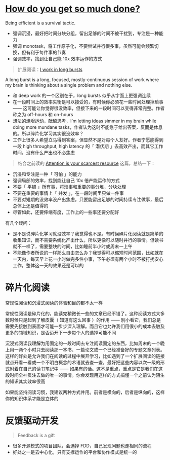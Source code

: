 # [How do you get so much done?](https://linus.coffee/note/schedule)

Being efficient is a survival tactic.

- 强调沉浸，最好把时间分块分组，留出足够的时间不被干扰到，专注是一种能力
- 强调 monotask，将工作原子化，不要尝试并行很多事，虽然可能会频繁切换，但有利于每件事的节奏
- 强调效率，找到让自己能 10x 效率运作的方式

> 扩展阅读：[I work in long bursts](https://linus.coffee/note/work-burst/)

A long burst is a long, focused, mostly-continuous session of work where my brain is thinking about a single problem and nothing else.

- 和 deep work 的一个区别在于，long bursts 似乎从字面上更强调连续
- 在一段时间上的效率失衡是可以接受的，有时候你必须花一些时间处理掉琐事 —— 这可能让你觉得很没效率，但接下来的一段时间可以变得非常完整。作者称之为 off-hours 和 on-hours
- 想法的熵增运动，酝酿思考，I’m letting ideas simmer in my brain while doing more mundane tasks，作者认为这时不能急于给出答案，反而是休息的。所以碎片化学习其实很没效率？
- 工作上很多人希望立马得到答案，但显然不是对每个人友好。作者宁愿能得到一段 high throughput, high latency 的「 潜伏期 」去高效产出，而其它工作时间，没有什么产出也不必焦虑

> 结合之前读的 [Attention is your scarcest resource](https://www.benkuhn.net/attention/) 这篇，总结一下：

- 沉浸和专注是一种「 可怕 」的能力
- 强调局部的效率，找到能让自己 10x 倍产能运作的方式
- 不要「 平铺 」所有事，将琐事和重要的事分堆，分块处理
- 不要在重要的事情上「 并发 」，在一段时间里只做一件事
- 不要对短期的没效率没产出焦虑，只要能留出足够的时间持续专注做事，最后总体上还是值得的
- 尽管如此，还要伸缩有度，工作上的一些事还要分配好

有几个疑问：

- 是不是说碎片化学习就没效率？我觉得也不是。有时候碎片化阅读就是简单的收集知识，而不需要系统化产出什么，所以更像可以随时并行的事情。但读书就不一样了，需要整块的时间，比如睡前半小时或周末一上午
- 不能像作者所说的一样那么自由怎么办？我觉得可以缩短时间范围，比如就在一天内，每天早上花一小时做完多件小事，下午必须有两个小时不被打扰安心工作，整体这一天的效果还是可以的

# 碎片化阅读

常规性阅读和沉浸式阅读的体验和目的都不太一样

常规性阅读是碎片化的，能读完稍微长一些的文章已经不错了。这种阅读方式大多数时候只是起到了解皮囊（ 知道有这么回事 ）的作用 —— 别小看它，我们总是需要先接触到表面才可能一步步深入理解。而且它也允许我们用很小的成本去触及更多的领域知识，是否迈开下一步每个人的选择可能不同

沉浸式阅读我理解为用固定的一段时间去专注阅读固定的东西，比如周末的一个晚上用一两个小时只去阅读那一本书、一篇论文或一个已经准备好的专题文章列表。这样的好处是允许我们在阅读的过程中展开学习，比如遇到了一个扩展阅读的链接就点开看一看或一个不明白概念的术语就去查一查，最好把这些内容以次一级的形式附着在自己的读书笔记中 —— 如果有的话。这不是重点，重点是它是我们在这段时间全神贯注去做的唯一的事情。你会发现用这样的方式搞懂一个之前认为陌生的知识其实效率很高

如果能坚持阅读习惯，我建议两种方式并用。前者是横向的，后者是纵向的，这样你的知识体系才能是立体的

# 反馈驱动开发

> Feedback is a gift

- 很多开源模式的项目团队，会选择 FDD，自己发现问题也走相同的流程
- 好处之一是去中心化，只有支撑运作的平台和协作模式是统一的
